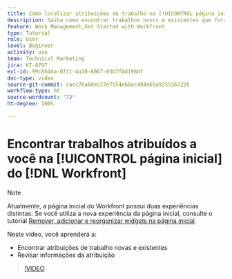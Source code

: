 ```yaml
---
title: Como localizar atribuições de trabalho na [!UICONTROL página inicial]
description: Saiba como encontrar trabalhos novos e existentes que foram atribuídos a você no [!UICONTROL  ]. Em seguida, revise as informações da atribuição.
feature: Work Management,Get Started with Workfront
type: Tutorial
role: User
level: Beginner
activity: use
team: Technical Marketing
jira: KT-8797
exl-id: 99c864da-0711-4a30-8067-03b7fbd198df
doc-type: video
source-git-commit: cacc76a0dec27e7554eb0ac494d65a9255367226
workflow-type: ht
source-wordcount: '72'
ht-degree: 100%

---
```


# Encontrar trabalhos atribuídos a você na [!UICONTROL página inicial] do [!DNL Workfront]



>[!NOTE]
>
>Atualmente, a página inicial do Workfront possui duas experiências distintas. Se você utiliza a nova experiência da página inicial, consulte o tutorial [Remover, adicionar e reorganizar widgets na página inicial](/help/workfront-home/remove-add-and-rearrange-widgets.md).


Neste vídeo, você aprenderá a:

* Encontrar atribuições de trabalho novas e existentes
* Revisar informações da atribuição

>[!VIDEO](https://video.tv.adobe.com/v/335098/?quality=12&learn=on)
